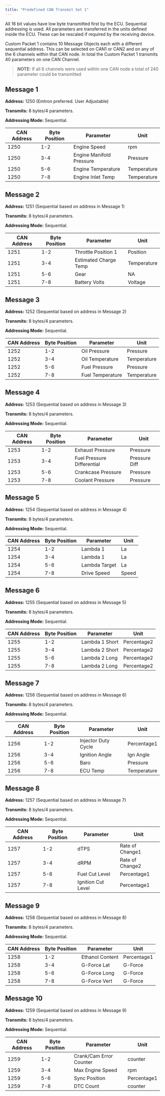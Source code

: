 ```yaml
---
title: "Predefined CAN Transmit Set 1"
---
```


All 16 bit values have low byte transmitted first by the ECU. Sequential addressing is used. All parameters are transferred in the units defined inside the ECU. These can be rescaled if required by the receiving device.

Custom Packet 1 contains 10 Message Objects each with a different sequential address. This can be selected on CAN1 or CAN2 and on any of the 6 channels within that CAN node. In total the Custom Packet 1 transmits 40 parameters on one CAN Channel.

> **NOTE:** If all 6 channels were used within one CAN node a total of 240 parameter could be transmitted

## Message 1

**Address:** 1250 (Emtron preferred. User Adjustable)

**Transmits:** 8 bytes/4 parameters.

**Addressing Mode:** Sequential.

| CAN Address | Byte Position | Parameter                | Unit        |
| ----------- | ------------- | ------------------------ | ----------- |
| &#49;250    | &#49;-2       | Engine Speed             | rpm         |
| &#49;250    | &#51;-4       | Engine Manifold Pressure | Pressure    |
| &#49;250    | &#53;-6       | Engine Temperature       | Temperature |
| &#49;250    | &#55;-8       | Engine Inlet Temp        | Temperature |


## Message 2

**Address:** 1251 (Sequential based on address in Message 1)

**Transmits:** 8 bytes/4 parameters.

**Addressing Mode:** Sequential.

| CAN Address | Byte Position | Parameter                   | Unit        |
| ----------- | ------------- | --------------------------- | ----------- |
| &#49;251    | &#49;-2       | Throttle Position 1         | Position    |
| &#49;251    | &#51;-4       | Estimated Charge Temp&nbsp; | Temperature |
| &#49;251    | &#53;-6       | Gear                        | NA          |
| &#49;251    | &#55;-8       | Battery Volts               | Voltage     |


## Message 3

**Address:** 1252 (Sequential based on address in Message 2)

**Transmits:** 8 bytes/4 parameters.

**Addressing Mode:** Sequential.

| CAN Address | Byte Position | Parameter        | Unit        |
| ----------- | ------------- | ---------------- | ----------- |
| &#49;252    | &#49;-2       | Oil Pressure     | Pressure    |
| &#49;252    | &#51;-4       | Oil Temperature  | Temperature |
| &#49;252    | &#53;-6       | Fuel Pressure    | Pressure    |
| &#49;252    | &#55;-8       | Fuel Temperature | Temperature |


## Message 4

**Address:** 1253 (Sequential based on address in Message 3)

**Transmits:** 8 bytes/4 parameters.

**Addressing Mode:** Sequential.

| CAN Address | Byte Position | Parameter                        | Unit          |
| ----------- | ------------- | -------------------------------- | ------------- |
| &#49;253    | &#49;-2       | Exhaust Pressure                 | Pressure      |
| &#49;253    | &#51;-4       | Fuel Pressure Differential&nbsp; | Pressure Diff |
| &#49;253    | &#53;-6       | Crankcase Pressure               | Pressure      |
| &#49;253    | &#55;-8       | Coolant Pressure                 | Pressure      |


## Message 5

**Address:** 1254 (Sequential based on address in Message 4)

**Transmits:** 8 bytes/4 parameters.

**Addressing Mode:** Sequential.

| CAN Address | Byte Position | Parameter     | Unit  |
| ----------- | ------------- | ------------- | ----- |
| &#49;254    | &#49;-2       | Lambda 1      | La    |
| &#49;254    | &#51;-4       | Lambda 1      | La    |
| &#49;254    | &#53;-6       | Lambda Target | La    |
| &#49;254    | &#55;-8       | Drive Speed   | Speed |


## Message 6

**Address:** 1255 (Sequential based on address in Message 5)

**Transmits:** 8 bytes/4 parameters.

**Addressing Mode:** Sequential.

| CAN Address | Byte Position | Parameter      | Unit        |
| ----------- | ------------- | -------------- | ----------- |
| &#49;255    | &#49;-2       | Lambda 1 Short | Percentage2 |
| &#49;255    | &#51;-4       | Lambda 2 Short | Percentage2 |
| &#49;255    | &#53;-6       | Lambda 2 Long  | Percentage2 |
| &#49;255    | &#55;-8       | Lambda 2 Long  | Percentage2 |


## Message 7

**Address:** 1256 (Sequential based on address in Message 6)

**Transmits:** 8 bytes/4 parameters.

**Addressing Mode:** Sequential.

| CAN Address | Byte Position | Parameter           | Unit        |
| ----------- | ------------- | ------------------- | ----------- |
| &#49;256    | &#49;-2       | Injector Duty Cycle | Percentage1 |
| &#49;256    | &#51;-4       | Ignition Angle      | Ign Angle   |
| &#49;256    | &#53;-6       | Baro                | Pressure    |
| &#49;256    | &#55;-8       | ECU Temp            | Temperature |


## Message 8

**Address:** 1257 (Sequential based on address in Message 7)

**Transmits:** 8 bytes/4 parameters.

**Addressing Mode:** Sequential.

| CAN Address | Byte Position | Parameter          | Unit            |
| ----------- | ------------- | ------------------ | --------------- |
| &#49;257    | &#49;-2       | dTPS               | Rate of Change1 |
| &#49;257    | &#51;-4       | dRPM               | Rate of Change2 |
| &#49;257    | &#53;-6       | Fuel Cut Level     | Percentage1     |
| &#49;257    | &#55;-8       | Ignition Cut Level | Percentage1     |


## Message 9

**Address:** 1258 (Sequential based on address in Message 8)

**Transmits:** 8 bytes/4 parameters.

**Addressing Mode:** Sequential.

| CAN Address | Byte Position | Parameter       | Unit        |
| ----------- | ------------- | --------------- | ----------- |
| &#49;258    | &#49;-2       | Ethanol Content | Percentage1 |
| &#49;258    | &#51;-4       | G-Force Lat     | G-Force     |
| &#49;258    | &#53;-6       | G-Force Long    | G-Force     |
| &#49;258    | &#55;-8       | G-Force Vert    | G-Force     |


## Message 10

**Address:** 1259 (Sequential based on address in Message 9)

**Transmits:** 8 bytes/4 parameters.

**Addressing Mode:** Sequential.

| CAN Address | Byte Position | Parameter               | Unit        |
| ----------- | ------------- | ----------------------- | ----------- |
| &#49;259    | &#49;-2       | Crank/Cam Error Counter | counter     |
| &#49;259    | &#51;-4       | Max Engine Speed        | rpm         |
| &#49;259    | &#53;-6       | Sync Position           | Percentage1 |
| &#49;259    | &#55;-8       | DTC Count               | counter     |
